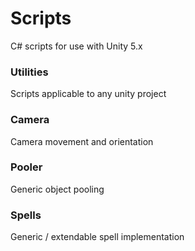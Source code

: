 # Scripts
C# scripts for use with Unity 5.x

### Utilities
Scripts applicable to any unity project

### Camera
Camera movement and orientation

### Pooler
Generic object pooling

### Spells
Generic / extendable spell implementation
